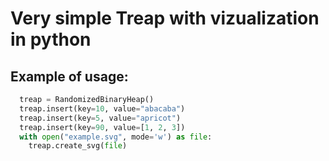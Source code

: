 # Very simple Treap with vizualization in python

## Example of usage:
```python
  treap = RandomizedBinaryHeap()
  treap.insert(key=10, value="abacaba")
  treap.insert(key=5, value="apricot")
  treap.insert(key=90, value=[1, 2, 3])
  with open("example.svg", mode='w') as file:
    treap.create_svg(file)
```

